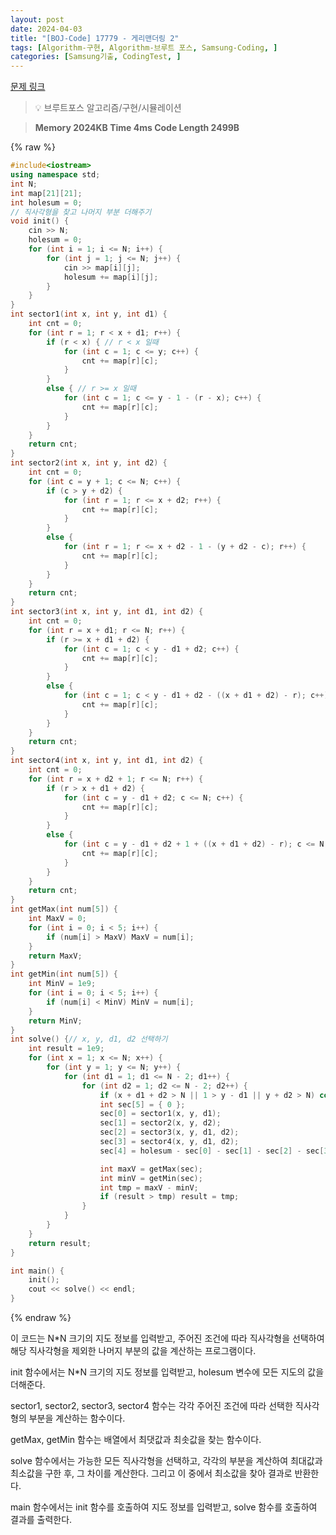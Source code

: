 ```yaml
---
layout: post
date: 2024-04-03
title: "[BOJ-Code] 17779 - 게리맨더링 2"
tags: [Algorithm-구현, Algorithm-브루트 포스, Samsung-Coding, ]
categories: [Samsung기출, CodingTest, ]
---
```



[문제 링크](https://www.acmicpc.net/problem/17779)


> 💡 브루트포스 알고리즘/구현/시뮬레이션


> **Memory   2024KB                                   Time   4ms                               Code Length   2499B**



{% raw %}
```c++
#include<iostream>
using namespace std;
int N;
int map[21][21];
int holesum = 0;
// 직사각형을 찾고 나머지 부분 더해주기
void init() {
	cin >> N;
	holesum = 0;
	for (int i = 1; i <= N; i++) {
		for (int j = 1; j <= N; j++) {
			cin >> map[i][j];
			holesum += map[i][j];
		}
	}
}
int sector1(int x, int y, int d1) {
	int cnt = 0;
	for (int r = 1; r < x + d1; r++) {
		if (r < x) { // r < x 일때
			for (int c = 1; c <= y; c++) {
				cnt += map[r][c];
			}
		}
		else { // r >= x 일때
			for (int c = 1; c <= y - 1 - (r - x); c++) {
				cnt += map[r][c];
			}
		}
	}
	return cnt;
}
int sector2(int x, int y, int d2) {
	int cnt = 0;
	for (int c = y + 1; c <= N; c++) {
		if (c > y + d2) {
			for (int r = 1; r <= x + d2; r++) {
				cnt += map[r][c];
			}
		}
		else {
			for (int r = 1; r <= x + d2 - 1 - (y + d2 - c); r++) {
				cnt += map[r][c];
			}
		}
	}
	return cnt;
}
int sector3(int x, int y, int d1, int d2) {
	int cnt = 0;
	for (int r = x + d1; r <= N; r++) {
		if (r >= x + d1 + d2) {
			for (int c = 1; c < y - d1 + d2; c++) {
				cnt += map[r][c];
			}
		}
		else {
			for (int c = 1; c < y - d1 + d2 - ((x + d1 + d2) - r); c++) {
				cnt += map[r][c];
			}
		}
	}
	return cnt;
}
int sector4(int x, int y, int d1, int d2) {
	int cnt = 0;
	for (int r = x + d2 + 1; r <= N; r++) {
		if (r > x + d1 + d2) {
			for (int c = y - d1 + d2; c <= N; c++) {
				cnt += map[r][c];
			}
		}
		else {
			for (int c = y - d1 + d2 + 1 + ((x + d1 + d2) - r); c <= N; c++) {
				cnt += map[r][c];
			}
		}
	}
	return cnt;
}
int getMax(int num[5]) {
	int MaxV = 0;
	for (int i = 0; i < 5; i++) {
		if (num[i] > MaxV) MaxV = num[i];
	}
	return MaxV;
}
int getMin(int num[5]) {
	int MinV = 1e9;
	for (int i = 0; i < 5; i++) {
		if (num[i] < MinV) MinV = num[i];
	}
	return MinV;
}
int solve() {// x, y, d1, d2 선택하기
	int result = 1e9;
	for (int x = 1; x <= N; x++) {
		for (int y = 1; y <= N; y++) {
			for (int d1 = 1; d1 <= N - 2; d1++) {
				for (int d2 = 1; d2 <= N - 2; d2++) {
					if (x + d1 + d2 > N || 1 > y - d1 || y + d2 > N) continue;
					int sec[5] = { 0 };
					sec[0] = sector1(x, y, d1);
					sec[1] = sector2(x, y, d2);
					sec[2] = sector3(x, y, d1, d2);
					sec[3] = sector4(x, y, d1, d2);
					sec[4] = holesum - sec[0] - sec[1] - sec[2] - sec[3];

					int maxV = getMax(sec);
					int minV = getMin(sec);
					int tmp = maxV - minV;
					if (result > tmp) result = tmp;
				}
			}
		}
	}
	return result;
}

int main() {
	init();
	cout << solve() << endl;
}
```
{% endraw %}



이 코드는 N*N 크기의 지도 정보를 입력받고, 주어진 조건에 따라 직사각형을 선택하여 해당 직사각형을 제외한 나머지 부분의 값을 계산하는 프로그램이다.

init 함수에서는 N*N 크기의 지도 정보를 입력받고, holesum 변수에 모든 지도의 값을 더해준다.

sector1, sector2, sector3, sector4 함수는 각각 주어진 조건에 따라 선택한 직사각형의 부분을 계산하는 함수이다.

getMax, getMin 함수는 배열에서 최댓값과 최솟값을 찾는 함수이다.

solve 함수에서는 가능한 모든 직사각형을 선택하고, 각각의 부분을 계산하여 최대값과 최소값을 구한 후, 그 차이를 계산한다. 그리고 이 중에서 최소값을 찾아 결과로 반환한다.

main 함수에서는 init 함수를 호출하여 지도 정보를 입력받고, solve 함수를 호출하여 결과를 출력한다.

